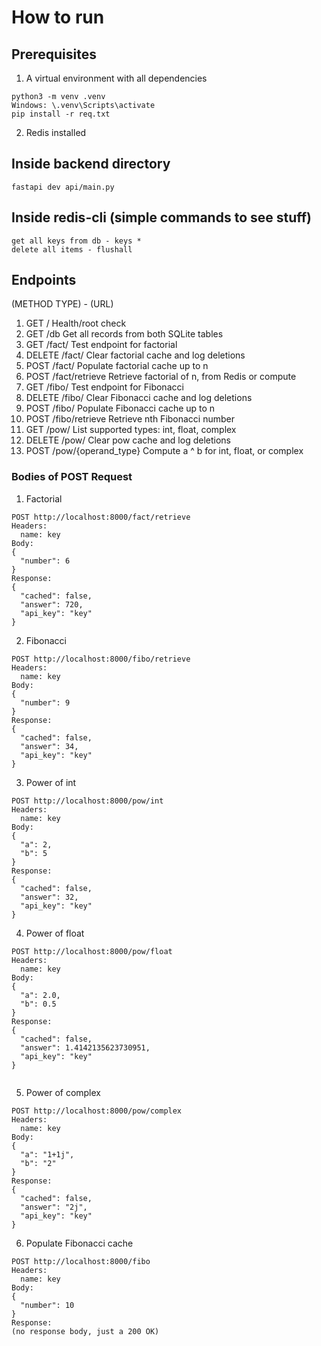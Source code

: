 # How to run

## Prerequisites

1. A virtual environment with all dependencies

```python3
python3 -m venv .venv
Windows: \.venv\Scripts\activate
pip install -r req.txt
```

2. Redis installed

## Inside backend directory

```python3
fastapi dev api/main.py
```

## Inside redis-cli (simple commands to see stuff)

```
get all keys from db - keys *  
delete all items - flushall
```

## Endpoints

(METHOD TYPE) - (URL)

1. GET / Health/root check
2. GET /db Get all records from both SQLite tables
3. GET /fact/ Test endpoint for factorial
4. DELETE /fact/ Clear factorial cache and log deletions
5. POST /fact/ Populate factorial cache up to n
6. POST /fact/retrieve Retrieve factorial of n, from Redis or compute
7. GET /fibo/ Test endpoint for Fibonacci
8. DELETE /fibo/ Clear Fibonacci cache and log deletions
9. POST /fibo/ Populate Fibonacci cache up to n
10. POST /fibo/retrieve Retrieve nth Fibonacci number
11. GET /pow/ List supported types: int, float, complex
12. DELETE /pow/ Clear pow cache and log deletions
13. POST /pow/{operand_type} Compute a ^ b for int, float, or complex

### Bodies of POST Request

1. Factorial

```
POST http://localhost:8000/fact/retrieve
Headers:
  name: key
Body:
{
  "number": 6
}
Response:
{
  "cached": false,
  "answer": 720,
  "api_key": "key"
}
```

2. Fibonacci

```
POST http://localhost:8000/fibo/retrieve
Headers:
  name: key
Body:
{
  "number": 9
}
Response:
{
  "cached": false,
  "answer": 34,
  "api_key": "key"
}
```

3. Power of int

```
POST http://localhost:8000/pow/int
Headers:
  name: key
Body:
{
  "a": 2,
  "b": 5
}
Response:
{
  "cached": false,
  "answer": 32,
  "api_key": "key"
}

```

4. Power of float

```
POST http://localhost:8000/pow/float
Headers:
  name: key
Body:
{
  "a": 2.0,
  "b": 0.5
}
Response:
{
  "cached": false,
  "answer": 1.4142135623730951,
  "api_key": "key"
}


```

5. Power of complex

```
POST http://localhost:8000/pow/complex
Headers:
  name: key
Body:
{
  "a": "1+1j",
  "b": "2"
}
Response:
{
  "cached": false,
  "answer": "2j",
  "api_key": "key"
}
```

6. Populate Fibonacci cache

```
POST http://localhost:8000/fibo
Headers:
  name: key
Body:
{
  "number": 10
}
Response:
(no response body, just a 200 OK)
```
